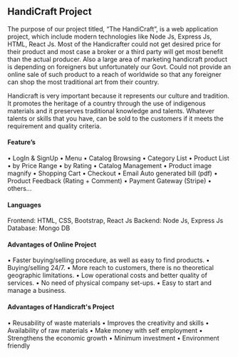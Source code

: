 ## HandiCraft Project

The purpose of our project titled, “The HandiCraft”, is a web application project, which include modern technologies like Node Js, Express Js, HTML, React Js. Most of the Handicrafter could not get desired price for their product and most case a broker or a third party will get most benefit than the actual producer. Also a large area of marketing handicraft product is depending on foreigners but unfortunately our Govt. Could not provide an online sale of such product to a reach of worldwide so that any foreigner can shop the most traditional art from their country. 

Handicraft is very important because it represents our culture and tradition. It promotes the heritage of a country through the use of indigenous materials and it preserves traditional knowledge and talents. Whatever talents or skills that you have, can be sold to the customers if it meets the requirement and quality criteria. 

#### Feature’s
• LogIn & SignUp
• Menu 
• Catalog Browsing 
	 • Category List 
	 • Product List 
	 • by Price Range
	 • by Rating
• Catalog Management
• Product image magnify
• Shopping Cart 
• Checkout 
• Email Auto generated bill (pdf)
• Product Feedback (Rating + Comment)
• Payment Gateway (Stripe)
• others...

#### Languages
Frontend: HTML, CSS, Bootstrap, React Js
Backend: Node Js, Express Js
Database: Mongo DB

#### Advantages of Online Project
• Faster buying/selling procedure, as well as easy to find products. 
• Buying/selling 24/7. 
• More reach to customers, there is no theoretical geographic limitations. 
• Low operational costs and better quality of services. 
• No need of physical company set-ups. 
• Easy to start and manage a business.

#### Advantages of Handicraft's Project
• Reusability of waste materials
• Improves the creativity and skills
• Availability of raw materials
• Make money with self employment
• Strengthens the economic growth
• Minimum investment
• Environment friendly

